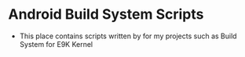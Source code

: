 # Android Build System Scripts
- This place contains scripts written by for my projects such as Build System for E9K Kernel

